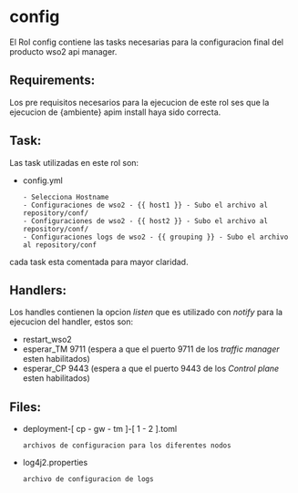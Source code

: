 # config 

El Rol config contiene las tasks necesarias para la configuracion final del producto wso2 api manager.  


Requirements:
------------
Los pre requisitos necesarios para la ejecucion de este rol ses que la ejecucion de {ambiente} apim install haya sido correcta.


Task:
--------------
Las task utilizadas en este rol son:

- config.yml

      - Selecciona Hostname
      - Configuraciones de wso2 - {{ host1 }} - Subo el archivo al repository/conf/
      - Configuraciones de wso2 - {{ host2 }} - Subo el archivo al repository/conf/
      - Configuraciones logs de wso2 - {{ grouping }} - Subo el archivo al repository/conf

      
cada task esta comentada para mayor claridad.


Handlers:
--------------
Los handles contienen la opcion *listen* que es utilizado con *notify* para la ejecucion del handler, estos son:

- restart_wso2
- esperar_TM 9711 (espera a que el puerto 9711 de los *traffic manager* esten habilitados)
- esperar_CP 9443 (espera a que el puerto 9443 de los *Control plane* esten habilitados)

Files:
--------------

- deployment-[ cp - gw - tm ]-[ 1 - 2 ].toml 

      archivos de configuracion para los diferentes nodos 
      
- log4j2.properties

      archivo de configuracion de logs 

<!-- 
Role Name
=========

A brief description of the role goes here.

Requirements
------------

Any pre-requisites that may not be covered by Ansible itself or the role should be mentioned here. For instance, if the role uses the EC2 module, it may be a good idea to mention in this section that the boto package is required.

Role Variables
--------------

A description of the settable variables for this role should go here, including any variables that are in defaults/main.yml, vars/main.yml, and any variables that can/should be set via parameters to the role. Any variables that are read from other roles and/or the global scope (ie. hostvars, group vars, etc.) should be mentioned here as well.

Dependencies
------------

A list of other roles hosted on Galaxy should go here, plus any details in regards to parameters that may need to be set for other roles, or variables that are used from other roles.

Example Playbook
----------------

Including an example of how to use your role (for instance, with variables passed in as parameters) is always nice for users too:

    - hosts: servers
      roles:
         - { role: username.rolename, x: 42 }

License
-------

BSD

Author Information
------------------

An optional section for the role authors to include contact information, or a website (HTML is not allowed).
-->